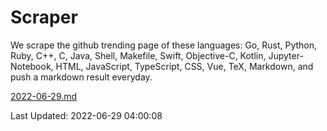 # Scraper

We scrape the github trending page of these languages: Go, Rust, Python, Ruby, C++, C, Java, Shell, Makefile, Swift, Objective-C, Kotlin, Jupyter-Notebook, HTML, JavaScript, TypeScript, CSS, Vue, TeX, Markdown, and push a markdown result everyday.

[2022-06-29.md](https://github.com/yangwenmai/github-trending-backup/blob/master/2022-06-29.md)

Last Updated: 2022-06-29 04:00:08